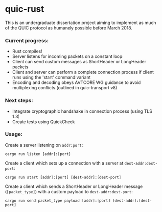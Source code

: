 # quic-rust

This is an undergraduate dissertation project aiming to implement as much of the QUIC protocol as humanely possible before March 2018.

### Current progress:
* Rust compiles!
* Server listens for incoming packets on a constant loop
* Client can send custom messages as ShortHeader or LongHeader packets
* Client and server can perform a complete connection process if client runs using the 'start' command variant 
* Encoding and decoding obeys AVTCORE WG guidance to avoid multiplexing conflicts (outlined in quic-transport v8)

### Next steps:
* Integrate cryptographic handshake in connection process (using TLS 1.3)
* Create tests using QuickCheck

### Usage:
Create a server listening on `addr:port`:

`cargo run listen [addr]:[port]`

Create a client which sets up a connection with a server at `dest-addr:dest-port`:

`cargo run start [addr]:[port] [dest-addr]:[dest-port]`

Create a client which sends a ShortHeader or LongHeader message (`[packet_type]`) with a custom payload to `dest-addr:dest-port`:

`cargo run send packet_type payload [addr]:[port] [dest-addr]:[dest-port]`
